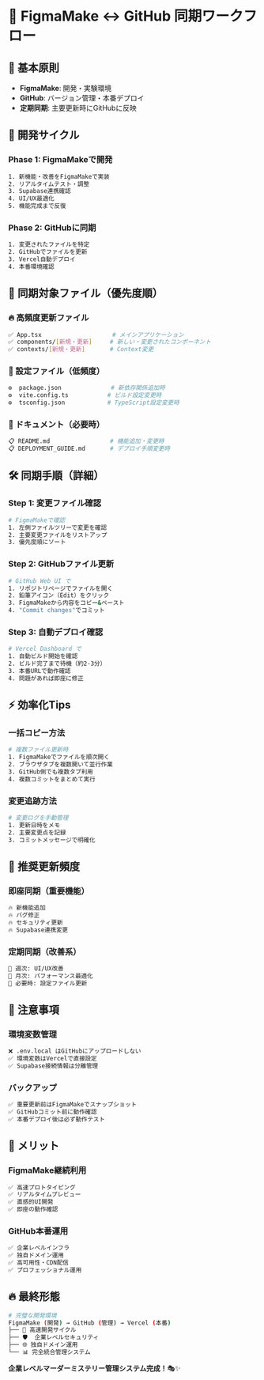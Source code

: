 # 🔄 FigmaMake ↔ GitHub 同期ワークフロー

## 🎯 **基本原則**

- **FigmaMake**: 開発・実験環境
- **GitHub**: バージョン管理・本番デプロイ
- **定期同期**: 主要更新時にGitHubに反映

## 🚀 **開発サイクル**

### **Phase 1: FigmaMakeで開発**
```bash
1. 新機能・改善をFigmaMakeで実装
2. リアルタイムテスト・調整
3. Supabase連携確認
4. UI/UX最適化
5. 機能完成まで反復
```

### **Phase 2: GitHubに同期**
```bash
1. 変更されたファイルを特定
2. GitHubでファイルを更新
3. Vercel自動デプロイ
4. 本番環境確認
```

## 📁 **同期対象ファイル（優先度順）**

### **🔥 高頻度更新ファイル**
```bash
✅ App.tsx                    # メインアプリケーション
✅ components/[新規・更新]     # 新しい・変更されたコンポーネント
✅ contexts/[新規・更新]       # Context変更
```

### **🔧 設定ファイル（低頻度）**
```bash
⚙️  package.json              # 新依存関係追加時
⚙️  vite.config.ts           # ビルド設定変更時
⚙️  tsconfig.json            # TypeScript設定変更時
```

### **📄 ドキュメント（必要時）**
```bash
📋 README.md                 # 機能追加・変更時
📋 DEPLOYMENT_GUIDE.md       # デプロイ手順変更時
```

## 🛠️ **同期手順（詳細）**

### **Step 1: 変更ファイル確認**
```bash
# FigmaMakeで確認
1. 左側ファイルツリーで変更を確認
2. 主要変更ファイルをリストアップ
3. 優先度順にソート
```

### **Step 2: GitHubファイル更新**
```bash
# GitHub Web UI で
1. リポジトリページでファイルを開く
2. 鉛筆アイコン（Edit）をクリック
3. FigmaMakeから内容をコピー&ペースト
4. "Commit changes"でコミット
```

### **Step 3: 自動デプロイ確認**
```bash
# Vercel Dashboard で
1. 自動ビルド開始を確認
2. ビルド完了まで待機（約2-3分）
3. 本番URLで動作確認
4. 問題があれば即座に修正
```

## ⚡ **効率化Tips**

### **一括コピー方法**
```bash
# 複数ファイル更新時
1. FigmaMakeでファイルを順次開く
2. ブラウザタブを複数開いて並行作業
3. GitHub側でも複数タブ利用
4. 複数コミットをまとめて実行
```

### **変更追跡方法**
```bash
# 変更ログを手動管理
1. 更新日時をメモ
2. 主要変更点を記録
3. コミットメッセージで明確化
```

## 🎯 **推奨更新頻度**

### **即座同期（重要機能）**
```bash
🔥 新機能追加
🔥 バグ修正
🔥 セキュリティ更新
🔥 Supabase連携変更
```

### **定期同期（改善系）**
```bash
📅 週次: UI/UX改善
📅 月次: パフォーマンス最適化
📅 必要時: 設定ファイル更新
```

## 🚨 **注意事項**

### **環境変数管理**
```bash
❌ .env.local はGitHubにアップロードしない
✅ 環境変数はVercelで直接設定
✅ Supabase接続情報は分離管理
```

### **バックアップ**
```bash
✅ 重要更新前はFigmaMakeでスナップショット
✅ GitHubコミット前に動作確認
✅ 本番デプロイ後は必ず動作テスト
```

## 🎉 **メリット**

### **FigmaMake継続利用**
```bash
✅ 高速プロトタイピング
✅ リアルタイムプレビュー  
✅ 直感的UI開発
✅ 即座の動作確認
```

### **GitHub本番運用**
```bash
✅ 企業レベルインフラ
✅ 独自ドメイン運用
✅ 高可用性・CDN配信
✅ プロフェッショナル運用
```

## 🔥 **最終形態**

```bash
# 完璧な開発環境
FigmaMake (開発) → GitHub (管理) → Vercel (本番)
├── 🚀 高速開発サイクル
├── 🛡️  企業レベルセキュリティ
├── 🌐 独自ドメイン運用
└── 📊 完全統合管理システム
```

**企業レベルマーダーミステリー管理システム完成！**🎭✨